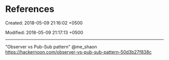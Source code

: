 # References

Created: 2018-05-09 21:16:02 +0500

Modified: 2018-05-09 21:17:13 +0500

---

"Observer vs Pub-Sub pattern" @me_shaon <https://hackernoon.com/observer-vs-pub-sub-pattern-50d3b27f838c>
